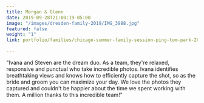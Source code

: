 ```yaml
---
title: Morgan & Glenn
date: 2019-09-28T21:00:19-05:00
image: "/images/dresden-family-2019/IMG_3988.jpg"
featured: false
weight: "1"
link: portfolio/families/chicago-summer-family-session-ping-tom-park-2019/

---
```

"Ivana and Steven are the dream duo. As a team, they're relaxed, responsive and punctual who take incredible photos. Ivana identifies breathtaking views and knows how to efficiently capture the shot, so as the bride and groom you can maximize your day. We love the photos they captured and couldn't be happier about the time we spent working with them. A million thanks to this incredible team!"